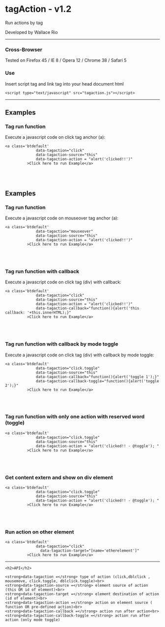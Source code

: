 <h1>tagAction - v1.2</h1>
Run actions by tag
<p>Developed by Wallace Rio <wallrio@gmail.com></p>
<hr>

<h3>Cross-Browser</h3>
<p>Tested on Firefox 45 / IE 8 / Opera 12 / Chrome 38 / Safari 5</p>

<h3>Use</h3>
<p>Insert script tag and link tag into your head document html</p>

	<script type="text/javascript" src="tagaction.js"></script>



<hr>

<h2>Examples</h2>

<h3>Tag run function</h3>
<p>Execute a javascript code on click tag anchor (a):</p>
    
    <a class='btdefault' 
                  data-tagaction="click" 
                  data-tagaction-source="this"         
                  data-tagaction-action = "alert('clicked!!')"            
              >Click here to run Example</a>


<br>
<br>

<h2>Examples</h2>

<h3>Tag run function</h3>
<p>Execute a javascript code on mouseover tag anchor (a):</p>
  
    <a class='btdefault' 
                  data-tagaction="mouseover" 
                  data-tagaction-source="this"         
                  data-tagaction-action = "alert('clicked!!')"            
              >Click here to run Example</a>



<br>
<br>

<h3>Tag run function with callback</h3>
<p>Execute a javascript code on click tag (div) with callback:</p>

    <a class='btdefault' 
                  data-tagaction="click" 
                  data-tagaction-source="this"         
                  data-tagaction-action = "alert('clicked!!')"    
                  data-tagaction-callback="function(){alert('this callback: '+this.innerHTML);}"         
              >Click here to run Example</a>




<br>
<br>

<h3>Tag run function with callback by mode toggle</h3>
<p>Execute a javascript code on click tag (div) with callback by mode toggle:</p>

    <a class='btdefault' 
                  data-tagaction="click.toggle" 
                  data-tagaction-source="this"                       
                  data-tagaction-callback="function(){alert('toggle 1');}"                  
                  data-tagaction-callback-toggle="function(){alert('toggle 2');}"            
              >Click here to run Example</a>




<br>
<br>

<h3>Tag run function with only one action with reserved word (toggle)</h3>
<p></p>

    <a class='btdefault' 
                  data-tagaction="click.toggle" 
                  data-tagaction-source="this"         
                  data-tagaction-action = "alert('clicked!! - @toggle'); "             
              >Click here to run Example</a>



<br>
<br>

<h3>Get content extern and show on div element</h3>
<p></p>
  
    <a class='btdefault' 
                  data-tagaction="click.toggle" 
                  data-tagaction-source="this"         
                  data-tagaction-action = "alert('clicked!! - @toggle'); "             
              >Click here to run Example</a>





<br>
<br>

<h3>Run action on other element</h3>
<p></p>

    <a class='btdefault' 
                  data-tagaction="click"           
                    data-tagaction-target="[name='otherelement']"                
              >Click here to run Example</a>



<hr>

    <h2>API</h2>

    <strong>data-tagaction =</strong> type of action (click,dblclick , mousemove, click.toggle, dblclick.toggle)<br>
    <strong>data-tagaction-source =</strong> element source of action (this OR id of element)<br>
    <strong>data-tagaction-target =</strong> element destination of action (id of element)<br>
    <strong>data-tagaction-action =</strong> action on element source ( function OR pre-defined action)<br>
    <strong>data-tagaction-callback =</strong> action run after action<br>
    <strong>data-tagaction-callback-toggle =</strong> action run after action (only mode toggle)
